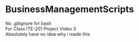 # BusinessManagementScripts
No .gitignore for bash\
For Class ITE-201 Project Video 3\
Absolutely have no idea why i made this
